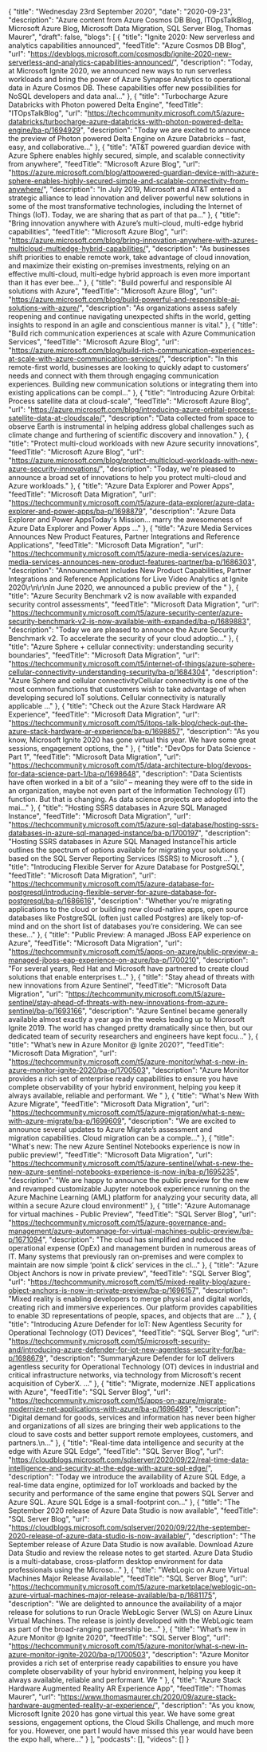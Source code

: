 {
  "title": "Wednesday 23rd September 2020",
  "date": "2020-09-23",
  "description": "Azure content from Azure Cosmos DB Blog, ITOpsTalkBlog, Microsoft Azure Blog, Microsoft Data Migration, SQL Server Blog, Thomas Maurer",
  "draft": false,
  "blogs": [
    {
      "title": "Ignite 2020: New serverless and analytics capabilities announced",
      "feedTitle": "Azure Cosmos DB Blog",
      "url": "https://devblogs.microsoft.com/cosmosdb/ignite-2020-new-serverless-and-analytics-capabilities-announced/",
      "description": "Today, at Microsoft Ignite 2020, we announced new ways to run serverless workloads and bring the power of Azure Synapse Analytics to operational data in Azure Cosmos DB. These capabilities offer new possibilities for NoSQL developers and data anal..."
    },
    {
      "title": "Turbocharge Azure Databricks with Photon powered Delta Engine",
      "feedTitle": "ITOpsTalkBlog",
      "url": "https://techcommunity.microsoft.com/t5/azure-databricks/turbocharge-azure-databricks-with-photon-powered-delta-engine/ba-p/1694929",
      "description": "Today we are excited to announce the preview of Photon powered Delta Engine on Azure Databricks – fast, easy, and collaborative..."
    },
    {
      "title": "AT&T powered guardian device with Azure Sphere enables highly secured, simple, and scalable connectivity from anywhere",
      "feedTitle": "Microsoft Azure Blog",
      "url": "https://azure.microsoft.com/blog/attpowered-guardian-device-with-azure-sphere-enables-highly-secured-simple-and-scalable-connectivity-from-anywhere/",
      "description": "In July 2019, Microsoft and AT&T entered a strategic alliance to lead innovation and deliver powerful new solutions in some of the most transformative technologies, including the Internet of Things (IoT). Today, we are sharing that as part of that pa..."
    },
    {
      "title": "Bring innovation anywhere with Azure’s multi-cloud, multi-edge hybrid capabilities",
      "feedTitle": "Microsoft Azure Blog",
      "url": "https://azure.microsoft.com/blog/bring-innovation-anywhere-with-azures-multicloud-multiedge-hybrid-capabilities/",
      "description": "As businesses shift priorities to enable remote work, take advantage of cloud innovation, and maximize their existing on-premises investments, relying on an effective multi-cloud, multi-edge hybrid approach is even more important than it has ever bee..."
    },
    {
      "title": "Build powerful and responsible AI solutions with Azure",
      "feedTitle": "Microsoft Azure Blog",
      "url": "https://azure.microsoft.com/blog/build-powerful-and-responsible-ai-solutions-with-azure/",
      "description": "As organizations assess safely reopening and continue navigating unexpected shifts in the world, getting insights to respond in an agile and conscientious manner is vital."
    },
    {
      "title": "Build rich communication experiences at scale with Azure Communication Services",
      "feedTitle": "Microsoft Azure Blog",
      "url": "https://azure.microsoft.com/blog/build-rich-communication-experiences-at-scale-with-azure-communication-services/",
      "description": "In this remote-first world, businesses are looking to quickly adapt to customers’ needs and connect with them through engaging communication experiences. Building new communication solutions or integrating them into existing applications can be compl..."
    },
    {
      "title": "Introducing Azure Orbital: Process satellite data at cloud-scale",
      "feedTitle": "Microsoft Azure Blog",
      "url": "https://azure.microsoft.com/blog/introducing-azure-orbital-process-satellite-data-at-cloudscale/",
      "description": "Data collected from space to observe Earth is instrumental in helping address global challenges such as climate change and furthering of scientific discovery and innovation."
    },
    {
      "title": "Protect multi-cloud workloads with new Azure security innovations",
      "feedTitle": "Microsoft Azure Blog",
      "url": "https://azure.microsoft.com/blog/protect-multicloud-workloads-with-new-azure-security-innovations/",
      "description": "Today, we're pleased to announce a broad set of innovations to help you protect multi-cloud and Azure workloads."
    },
    {
      "title": "Azure Data Explorer and Power Apps",
      "feedTitle": "Microsoft Data Migration",
      "url": "https://techcommunity.microsoft.com/t5/azure-data-explorer/azure-data-explorer-and-power-apps/ba-p/1698879",
      "description": "Azure Data Explorer and Power AppsToday's Mission... marry the awesomeness of Azure Data Explorer and Power Apps ..."
    },
    {
      "title": "Azure Media Services Announces New Product Features, Partner Integrations and Reference Applications",
      "feedTitle": "Microsoft Data Migration",
      "url": "https://techcommunity.microsoft.com/t5/azure-media-services/azure-media-services-announces-new-product-features-partner/ba-p/1686303",
      "description": "Announcement includes New Product Capabilities, Partner Integrations and Reference Applications for Live Video Analytics at Ignite 2020\r\n\r\nIn June 2020, we announced a public preview of the "
    },
    {
      "title": "Azure Security Benchmark v2 is now available with expanded security control assessments",
      "feedTitle": "Microsoft Data Migration",
      "url": "https://techcommunity.microsoft.com/t5/azure-security-center/azure-security-benchmark-v2-is-now-available-with-expanded/ba-p/1689883",
      "description": "Today we are pleased to announce the Azure Security Benchmark v2. To accelerate the security of your cloud adoptio..."
    },
    {
      "title": "Azure Sphere + cellular connectivity: understanding security boundaries",
      "feedTitle": "Microsoft Data Migration",
      "url": "https://techcommunity.microsoft.com/t5/internet-of-things/azure-sphere-cellular-connectivity-understanding-security/ba-p/1684304",
      "description": "Azure Sphere and cellular connectivityCellular connectivity is one of the most common functions that customers wish to take advantage of when developing secured IoT solutions. Cellular connectivity is naturally applicable ..."
    },
    {
      "title": "Check out the Azure Stack Hardware AR Experience",
      "feedTitle": "Microsoft Data Migration",
      "url": "https://techcommunity.microsoft.com/t5/itops-talk-blog/check-out-the-azure-stack-hardware-ar-experience/ba-p/1698857",
      "description": "As you know, Microsoft Ignite 2020 has gone virtual this year. We have some great sessions, engagement options, the "
    },
    {
      "title": "DevOps for Data Science - Part 1",
      "feedTitle": "Microsoft Data Migration",
      "url": "https://techcommunity.microsoft.com/t5/data-architecture-blog/devops-for-data-science-part-1/ba-p/1698648",
      "description": "Data Scientists have often worked in a bit of a “silo” – meaning they were off to the side in an organization, maybe not even part of the Information Technology (IT) function. But that is changing. As data science projects are adopted into the mai..."
    },
    {
      "title": "Hosting SSRS databases in Azure SQL Managed Instance",
      "feedTitle": "Microsoft Data Migration",
      "url": "https://techcommunity.microsoft.com/t5/azure-sql-database/hosting-ssrs-databases-in-azure-sql-managed-instance/ba-p/1700197",
      "description": "Hosting SSRS databases in Azure SQL Managed InstanceThis article outlines the spectrum of options available for migrating your solutions based on the SQL Server Reporting Services (SSRS) to Microsoft ..."
    },
    {
      "title": "Introducing Flexible Server for Azure Database for PostgreSQL",
      "feedTitle": "Microsoft Data Migration",
      "url": "https://techcommunity.microsoft.com/t5/azure-database-for-postgresql/introducing-flexible-server-for-azure-database-for-postgresql/ba-p/1686616",
      "description": "Whether you’re migrating applications to the cloud or building new cloud-native apps, open source databases like PostgreSQL (often just called Postgres) are likely top-of-mind and on the short list of databases you’re considering. We can see these..."
    },
    {
      "title": "Public Preview: A managed JBoss EAP experience on Azure",
      "feedTitle": "Microsoft Data Migration",
      "url": "https://techcommunity.microsoft.com/t5/apps-on-azure/public-preview-a-managed-jboss-eap-experience-on-azure/ba-p/1700210",
      "description": "For several years, Red Hat and Microsoft have partnered to create cloud solutions that enable enterprises t..."
    },
    {
      "title": "Stay ahead of threats with new innovations from Azure Sentinel",
      "feedTitle": "Microsoft Data Migration",
      "url": "https://techcommunity.microsoft.com/t5/azure-sentinel/stay-ahead-of-threats-with-new-innovations-from-azure-sentinel/ba-p/1693166",
      "description": "Azure Sentinel became generally available almost exactly a year ago in the weeks leading up to Microsoft Ignite 2019. The world has changed pretty dramatically since then, but our dedicated team of security researchers and engineers have kept focu..."
    },
    {
      "title": "What’s new in Azure Monitor @ Ignite 2020?",
      "feedTitle": "Microsoft Data Migration",
      "url": "https://techcommunity.microsoft.com/t5/azure-monitor/what-s-new-in-azure-monitor-ignite-2020/ba-p/1700503",
      "description": "Azure Monitor provides a rich set of enterprise ready capabilities to ensure you have complete observability of your hybrid environment, helping you keep it always available, reliable and performant. We "
    },
    {
      "title": "What's New With Azure Migrate",
      "feedTitle": "Microsoft Data Migration",
      "url": "https://techcommunity.microsoft.com/t5/azure-migration/what-s-new-with-azure-migrate/ba-p/1699609",
      "description": "We are excited to announce several updates to Azure Migrate’s assessment and migration capabilities. Cloud migration can be a comple..."
    },
    {
      "title": "What's new: The new Azure Sentinel Notebooks experience is now in public preview!",
      "feedTitle": "Microsoft Data Migration",
      "url": "https://techcommunity.microsoft.com/t5/azure-sentinel/what-s-new-the-new-azure-sentinel-notebooks-experience-is-now-in/ba-p/1695235",
      "description": "We are happy to announce the public preview for the new and revamped customizable Jupyter notebook experience running on the Azure Machine Learning (AML) platform for analyzing your security data, all within a secure Azure cloud environment!"
    },
    {
      "title": "Azure Automanage for virtual machines - Public Preview",
      "feedTitle": "SQL Server Blog",
      "url": "https://techcommunity.microsoft.com/t5/azure-governance-and-management/azure-automanage-for-virtual-machines-public-preview/ba-p/1671094",
      "description": "The cloud has simplified and reduced the operational expense (OpEx) and management burden in numerous areas of IT. Many systems that previously ran on-premises and were complex to maintain are now simple ‘point & click’ services in the cl..."
    },
    {
      "title": "Azure Object Anchors is now in private preview",
      "feedTitle": "SQL Server Blog",
      "url": "https://techcommunity.microsoft.com/t5/mixed-reality-blog/azure-object-anchors-is-now-in-private-preview/ba-p/1696157",
      "description": "Mixed reality is enabling developers to merge physical and digital worlds, creating rich and immersive experiences. Our platform provides capabilities to enable 3D representations of people, spaces, and objects that are ..."
    },
    {
      "title": "Introducing Azure Defender for IoT: New Agentless Security for Operational Technology (OT) Devices",
      "feedTitle": "SQL Server Blog",
      "url": "https://techcommunity.microsoft.com/t5/microsoft-security-and/introducing-azure-defender-for-iot-new-agentless-security-for/ba-p/1698679",
      "description": "SummaryAzure Defender for IoT delivers agentless security for Operational Technology (OT) devices in industrial and critical infrastructure networks, via technology from Microsoft's recent acquisition of CyberX. ..."
    },
    {
      "title": "Migrate, modernize .NET applications with Azure",
      "feedTitle": "SQL Server Blog",
      "url": "https://techcommunity.microsoft.com/t5/apps-on-azure/migrate-modernize-net-applications-with-azure/ba-p/1696499",
      "description": "Digital demand for goods, services and information has never been higher and organizations of all sizes are bringing their web applications to the cloud to save costs and better support remote employees, customers, and partners.\n..."
    },
    {
      "title": "Real-time data intelligence and security at the edge with Azure SQL Edge",
      "feedTitle": "SQL Server Blog",
      "url": "https://cloudblogs.microsoft.com/sqlserver/2020/09/22/real-time-data-intelligence-and-security-at-the-edge-with-azure-sql-edge/",
      "description": "Today we introduce the availability of Azure SQL Edge, a real-time data engine, optimized for IoT workloads and backed by the security and performance of the same engine that powers SQL Server and Azure SQL. Azure SQL Edge is a small-footprint con..."
    },
    {
      "title": "The September 2020 release of Azure Data Studio is now available",
      "feedTitle": "SQL Server Blog",
      "url": "https://cloudblogs.microsoft.com/sqlserver/2020/09/22/the-september-2020-release-of-azure-data-studio-is-now-available/",
      "description": "The September release of Azure Data Studio is now available. Download Azure Data Studio and review the release notes to get started. Azure Data Studio is a multi-database, cross-platform desktop environment for data professionals using the Microso..."
    },
    {
      "title": "WebLogic on Azure Virtual Machines Major Release Available",
      "feedTitle": "SQL Server Blog",
      "url": "https://techcommunity.microsoft.com/t5/azure-marketplace/weblogic-on-azure-virtual-machines-major-release-available/ba-p/1681175",
      "description": "We are delighted to announce the availability of a major release for solutions to run Oracle WebLogic Server (WLS) on Azure Linux Virtual Machines. The release is jointly developed with the WebLogic team as part of the broad-ranging partnership be..."
    },
    {
      "title": "What’s new in Azure Monitor @ Ignite 2020",
      "feedTitle": "SQL Server Blog",
      "url": "https://techcommunity.microsoft.com/t5/azure-monitor/what-s-new-in-azure-monitor-ignite-2020/ba-p/1700503",
      "description": "Azure Monitor provides a rich set of enterprise ready capabilities to ensure you have complete observability of your hybrid environment, helping you keep it always available, reliable and performant. We "
    },
    {
      "title": "Azure Stack Hardware Augmented Reality AR Experience App",
      "feedTitle": "Thomas Maurer",
      "url": "https://www.thomasmaurer.ch/2020/09/azure-stack-hardware-augmented-reality-ar-experience/",
      "description": "As you know, Microsoft Ignite 2020 has gone virtual this year. We have some great sessions, engagement options, the Cloud Skills Challenge, and much more for you. However, one part I would have missed this year would have been the expo hall, where..."
    }
  ],
  "podcasts": [],
  "videos": []
}
